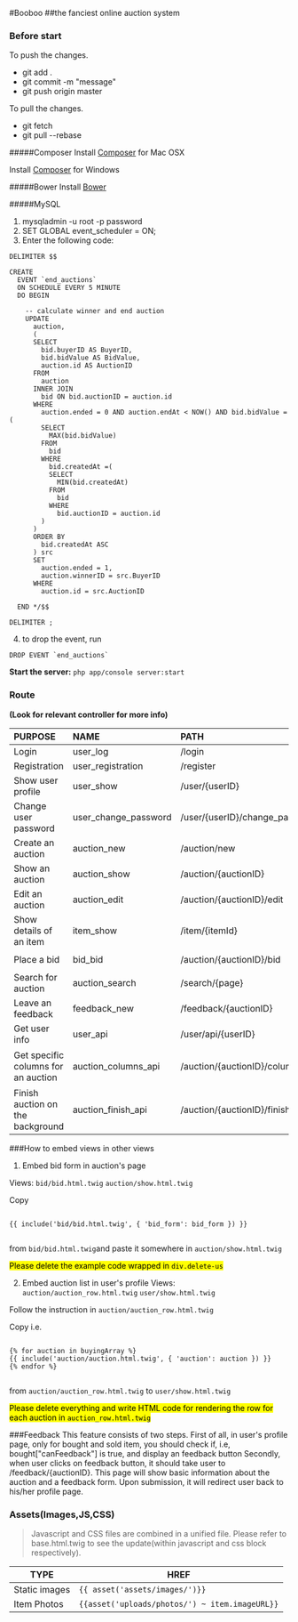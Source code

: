 #Booboo 
##the fanciest online auction system

### Before start

To push the changes.

* git add .
* git commit -m "message"
* git push origin master

To pull the changes.

* git fetch
* git pull --rebase

#####Composer
Install [Composer](http://www.abeautifulsite.net/installing-composer-on-os-x/) for Mac OSX

Install [Composer](https://getcomposer.org/download/) for Windows

#####Bower
Install [Bower](http://bower.io/)

#####MySQL

1. mysqladmin -u root -p password
2. SET GLOBAL event_scheduler = ON;
3. Enter the following code:

```
DELIMITER $$

CREATE 
  EVENT `end_auctions` 
  ON SCHEDULE EVERY 5 MINUTE
  DO BEGIN
  
    -- calculate winner and end auction
    UPDATE
      auction,
      (
      SELECT
        bid.buyerID AS BuyerID,
        bid.bidValue AS BidValue,
        auction.id AS AuctionID
      FROM
        auction
      INNER JOIN
        bid ON bid.auctionID = auction.id
      WHERE
        auction.ended = 0 AND auction.endAt < NOW() AND bid.bidValue =(
        SELECT
          MAX(bid.bidValue)
        FROM
          bid
        WHERE
          bid.createdAt =(
          SELECT
            MIN(bid.createdAt)
          FROM
            bid
          WHERE
            bid.auctionID = auction.id
        )
      )
      ORDER BY
        bid.createdAt ASC
      ) src
      SET
        auction.ended = 1,
        auction.winnerID = src.BuyerID
      WHERE
        auction.id = src.AuctionID
      
  END */$$

DELIMITER ;
```

4. to drop the event, run

```
DROP EVENT `end_auctions`
```

**Start the server:** `php app/console server:start`

### Route
**(Look for relevant controller for more info)**
               
PURPOSE | NAME | PATH | HREF
:------------- | :------------- | :------------- | :------------
Login | user_log | /login | `{{ path('user_login'}}`
Registration | user_registration  | /register | `{{ path('user_registration'}}`
Show user profile | user_show  | /user/{userID} | `{{ path('user_show', {'userID': 1}) }}`
Change user password | user_change_password | /user/{userID}/change_password | `{{ path('user_change_password', {'userID': 1}) }}`
Create an auction | auction_new   | /auction/new | `{{ path('auction_new', {'userID': 1}) }}`
Show an auction | auction_show  | /auction/{auctionID} | `{{ path('auction_show', {'auctionID': 1}) }}`
Edit an auction | auction_edit  | /auction/{auctionID}/edit | `{{ path('auction_edit', {'auctionID': 1}) }}`
Show details of an item | item_show  | /item/{itemId} | `{{ path('item_show', {'itemId': 1}) }}`  
Place a bid | bid_bid | /auction/{auctionID}/bid | `{{ path('bid_bid', {'auctionID': 1}) }}`
Search for auction | auction_search | /search/{page} | *Use Form* |
Leave an feedback | feedback_new | /feedback/{auctionID} | `{{ path('feedback_new', {'auctionID': 1}) }}`
Get user info | user_api | /user/api/{userID} | `{{ path('feedback_new', {'auctionID': 1}) }}`
Get specific columns for an auction | auction_columns_api | /auction/{auctionID}/columns/{columns} | `{{ path('auction_columns_api', {'auctionID': 1,'columns':'id/endAt/ended'}) }}`
Finish auction on the background | auction_finish_api | /auction/{auctionID}/finish | `{{ path('auction_columns_api', {'auctionID': 1}) }}`
 
###How to embed views in other views
1. Embed bid form in auction's page

Views: `bid/bid.html.twig` `auction/show.html.twig`

Copy 

```

{{ include('bid/bid.html.twig', { 'bid_form': bid_form }) }}


```
 from `bid/bid.html.twig`and paste it somewhere in `auction/show.html.twig`
 
 
 
 <mark>Please delete the example code wrapped in `div.delete-us`</mark>


2. Embed auction list in user's profile
Views: `auction/auction_row.html.twig` `user/show.html.twig`

Follow the instruction in `auction/auction_row.html.twig`

Copy i.e.

```Symfony

{% for auction in buyingArray %}
{{ include('auction/auction.html.twig', { 'auction': auction }) }}
{% endfor %}


```

from `auction/auction_row.html.twig` to `user/show.html.twig`

 <mark>Please delete everything and write HTML code for rendering the row for each auction in `auction_row.html.twig`</mark>


###Feedback
This feature consists of two steps.
First of all, in user's profile page, only for bought and sold item, you should check if, i.e, bought["canFeedback"] is true, and display an feedback button
Secondly, when user clicks on feedback button, it should take user to /feedback/{auctionID}. This page will show basic information about the auction and a feedback form. Upon submission, it will redirect user back to his/her profile page.

### Assets(Images,JS,CSS)
>Javascript and CSS files are combined in a unified file. Please refer to base.html.twig to see the update(within javascript and css block respectively).

TYPE | HREF
------------ | ------------- 
Static images | `{{ asset('assets/images/')}}`
Item Photos | `{{asset('uploads/photos/') ~ item.imageURL}}`


